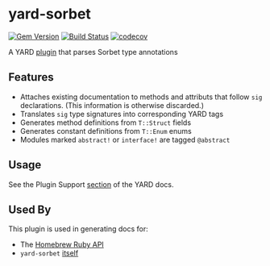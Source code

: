# yard-sorbet
[![Gem Version](https://badge.fury.io/rb/yard-sorbet.svg)](https://badge.fury.io/rb/yard-sorbet)
[![Build Status](https://github.com/dduugg/yard-sorbet/actions/workflows/ruby.yml/badge.svg)](https://github.com/dduugg/yard-sorbet/actions/workflows/ruby.yml)
[![codecov](https://codecov.io/gh/dduugg/yard-sorbet/branch/master/graph/badge.svg)](https://codecov.io/gh/dduugg/yard-sorbet)

A YARD [plugin](https://rubydoc.info/gems/yard/file/docs/GettingStarted.md#Plugin_Support) that parses Sorbet type annotations

## Features
- Attaches existing documentation to methods and attributs that follow `sig` declarations. (This information is otherwise discarded.)
- Translates `sig` type signatures into corresponding YARD tags
- Generates method definitions from `T::Struct` fields
- Generates constant definitions from `T::Enum` enums
- Modules marked `abstract!` or `interface!` are tagged `@abstract`

## Usage

See the Plugin Support [section](https://rubydoc.info/gems/yard/file/docs/GettingStarted.md#plugin-support) of the YARD docs.

## Used By

This plugin is used in generating docs for:
- The [Homebrew Ruby API](https://rubydoc.brew.sh/index.html)
- `yard-sorbet` [itself](https://dduugg.github.io/yard-sorbet/)
